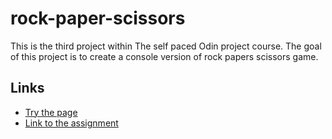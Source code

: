 # rock-paper-scissors
This is the third project within The self paced Odin project course. The goal of this project is to create a console version of rock papers scissors game. 

## Links
- [Try the page](https://shefleris.github.io/odin-rock-paper-scissors)
- [Link to the assignment](https://www.theodinproject.com/lessons/foundations-rock-paper-scissors)